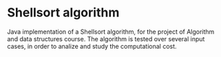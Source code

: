 # Shellsort algorithm

Java implementation of a Shellsort algorithm,  for the project of Algorithm and data structures course. The algorithm is tested over several input cases, in order to analize and study the computational cost.

